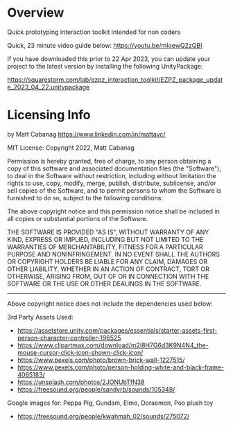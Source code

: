 # Overview
Quick prototyping interaction toolkit intended for non coders

Quick, 23 minute video guide below: https://youtu.be/mIoewQ2zQBI

If you have downloaded this prior to 22 Apr 2023, you can update your project to the latest version by installing the following UnityPackage:

https://squarestorm.com/lab/ezpz_interaction_toolkit/EZPZ_package_update_2023_04_22.unitypackage

# Licensing Info
by Matt Cabanag https://www.linkedin.com/in/mattavc/

MIT License:
Copyright 2022, Matt Cabanag

Permission is hereby granted, free of charge, to any person obtaining a copy of this software and associated documentation files (the "Software"), to deal in the Software without restriction, including without limitation the rights to use, copy, modify, merge, publish, distribute, sublicense, and/or sell copies of the Software, and to permit persons to whom the Software is furnished to do so, subject to the following conditions:

The above copyright notice and this permission notice shall be included in all copies or substantial portions of the Software.

THE SOFTWARE IS PROVIDED "AS IS", WITHOUT WARRANTY OF ANY KIND, EXPRESS OR IMPLIED, INCLUDING BUT NOT LIMITED TO THE WARRANTIES OF MERCHANTABILITY, FITNESS FOR A PARTICULAR PURPOSE AND NONINFRINGEMENT. IN NO EVENT SHALL THE AUTHORS OR COPYRIGHT HOLDERS BE LIABLE FOR ANY CLAIM, DAMAGES OR OTHER LIABILITY, WHETHER IN AN ACTION OF CONTRACT, TORT OR OTHERWISE, ARISING FROM, OUT OF OR IN CONNECTION WITH THE SOFTWARE OR THE USE OR OTHER DEALINGS IN THE SOFTWARE.

-----
Above copyright notice does not include the dependencies used below:

3rd Party Assets Used:
* https://assetstore.unity.com/packages/essentials/starter-assets-first-person-character-controller-196525
* https://www.clipartmax.com/download/m2i8H7G6d3K9N4N4_the-mouse-cursor-click-icon-shown-click-icon/
* https://www.pexels.com/photo/brown-brick-wall-1227515/
* https://www.pexels.com/photo/person-holding-white-and-black-frame-4065183/
* https://unsplash.com/photos/2JONUbTfN38
* https://freesound.org/people/sandyrb/sounds/105348/

Google images for:
Peppa Pig, Gundam, Elmo, Doraemon, Poo plush toy
* https://freesound.org/people/kwahmah_02/sounds/275072/
